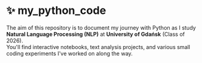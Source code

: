# ✨ my_python_code

The aim of this repository is to document my journey with Python as I study **Natural Language Processing (NLP)** at **University of Gdańsk** (Class of 2026).  
You'll find interactive notebooks, text analysis projects, and various small coding experiments I've worked on along the way.

